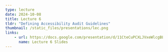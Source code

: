 ```yaml
---
type: lecture
date: 2024-10-08
title: Lecture 6
tldr: "Defining Accessibility Audit Guidelines"
thumbnail: /static_files/presentations/lec.png
links: 
    - url: https://docs.google.com/presentation/d/11CteCuPCXLJVxeWlcgBLvaq-9pzE6T7oMJg5emg9CG4/edit?usp=drive_link
      name: Lecture 6 Slides
---
```

